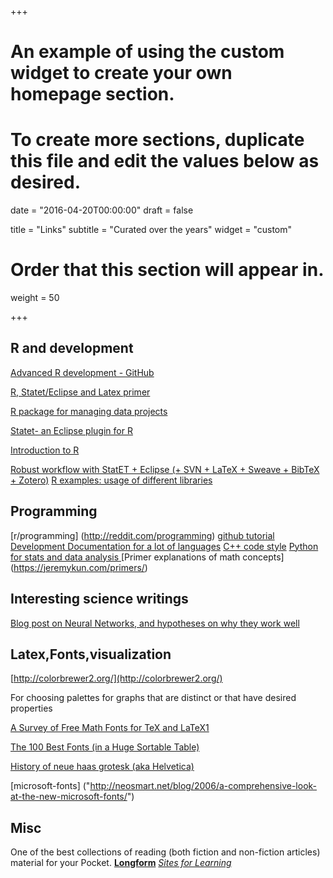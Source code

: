 +++
# An example of using the custom widget to create your own homepage section.
# To create more sections, duplicate this file and edit the values below as desired.

date = "2016-04-20T00:00:00"
draft = false

title = "Links"
subtitle = "Curated over the years"
widget = "custom"

# Order that this section will appear in.
weight = 50

+++




## R and development


[Advanced R development - GitHub](https://github.com/hadley/devtools/wiki)

[R, Statet/Eclipse and Latex primer](http://jeromyanglim.blogspot.com/2010/02/getting-started-with-sweave-r-latex.html)
 
[R package for managing data projects](http://projecttemplate.net/)

[Statet- an Eclipse plugin for R](http://www.walware.de/?page=/it/statet/s-console.spage)

[Introduction to R](http://www.ibm.com/developerworks/linux/library/l-r1/)

[Robust workflow with StatET + Eclipse (+ SVN + LaTeX + Sweave + BibTeX + Zotero)](http://www.stanford.edu/~messing/ComputationalSocialScienceWorkflow.html)
[R examples: usage of different libraries ](http://www.di.fc.ul.pt/~jpn/r/])


## Programming
[r/programming] (http://reddit.com/programming)
[github tutorial ](http://kbroman.org/github_tutorial/)
[Development Documentation for a lot of languages](http://devdocs.io/)
[C++ code style](http://isocpp.github.io/CppCoreGuidelines/CppCoreGuidelines)
[Python for stats and data analysis ](http://neupy.com/2016/12/17/hyperparameter_optimization_for_neural_networks.html)
[Primer explanations of math concepts] (https://jeremykun.com/primers/)

## Interesting science writings
[Blog post on Neural Networks, and hypotheses on why they work well](http://colah.github.io/posts/2014-03-NN-Manifolds-Topology/)

## Latex,Fonts,visualization
[http://colorbrewer2.org/](http://colorbrewer2.org/)

For choosing palettes for graphs that are distinct or that have desired properties 

[A Survey of Free Math Fonts for TeX and LaTeX1](http://carroll.aset.psu.edu/pub/CTAN/info/Free_Math_Font_Survey/survey.html#sec:Compar) 
 
[The 100 Best Fonts (in a Huge Sortable Table)](http://bonfx.com/the-100-best-fonts-in-a-huge-sortable-table/)

[History of neue haas grotesk (aka Helvetica)](http://www.fontbureau.com/nhg/history/)

[microsoft-fonts] ("http://neosmart.net/blog/2006/a-comprehensive-look-at-the-new-microsoft-fonts/")

 
## Misc
One of the best collections of reading (both fiction and non-fiction articles) material for your Pocket. 
[**Longform**](http://longform.org)
[*Sites for Learning*](https://entrepreneurs.maqtoob.com/the-37-best-websites-to-learn-something-new-895e2cb0cad4)


